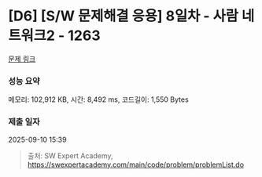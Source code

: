 # [D6] [S/W 문제해결 응용] 8일차 - 사람 네트워크2 - 1263 

[문제 링크](https://swexpertacademy.com/main/code/problem/problemDetail.do?contestProbId=AV18P2B6Iu8CFAZN) 

### 성능 요약

메모리: 102,912 KB, 시간: 8,492 ms, 코드길이: 1,550 Bytes

### 제출 일자

2025-09-10 15:39



> 출처: SW Expert Academy, https://swexpertacademy.com/main/code/problem/problemList.do